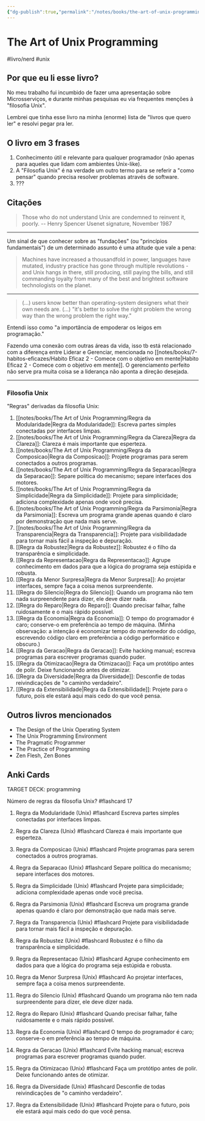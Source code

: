 ```yaml
---
{"dg-publish":true,"permalink":"/notes/books/the-art-of-unix-programming/the-art-of-unix-programming/","dgHomeLink":true,"dgPassFrontmatter":false,"dgShowBacklinks":true,"dgShowLocalGraph":true}
---
```


# The Art of Unix Programming

#livro/nerd #unix

## Por que eu li esse livro?

No meu trabalho fui incumbido de fazer uma apresentação sobre Microsserviços, e durante minhas pesquisas eu via frequentes menções à "filosofia Unix".

Lembrei que tinha esse livro na minha (enorme) lista de "livros que quero ler" e resolvi pegar pra ler.

## O livro em 3 frases

1. Conhecimento útil e relevante para qualquer programador (não apenas para aqueles que lidam com ambientes Unix-like).
2. A "Filosofia Unix" é na verdade um outro termo para se referir a "como pensar" quando precisa resolver problemas através de software.
3. ???

## Citações

> Those who do not understand Unix are condemned to reinvent it, poorly.
-- Henry Spencer Usenet signature, November 1987

---

Um sinal de que conhecer sobre as "fundações" (ou "princípios fundamentais") de um determinado assunto é uma atitude que vale a pena:

> Machines have increased a thousandfold in power, languages have mutated, industry practice has gone through multiple revolutions - and Unix hangs in there, still producing, still paying the bills, and still commanding loyalty from many of the best and brightest software technologists on the planet.

---

> (...) users know better than operating-system designers what their own needs are.
> (...) "it's better to solve the right problem the wrong way than the wrong problem the right way."

Entendi isso como "a importância de empoderar os leigos em programação."

Fazendo uma conexão com outras áreas da vida, isso tb está relacionado com a diferença entre Liderar e Gerenciar, mencionada no [[notes/books/7-habitos-eficazes/Habito Eficaz 2 - Comece com o objetivo em mente|Habito Eficaz 2 - Comece com o objetivo em mente]]. O gerenciamento perfeito não serve pra muita coisa se a liderança não aponta a direção desejada.

---

### Filosofia Unix

"Regras" derivadas da filosofia Unix:

1. [[notes/books/The Art of Unix Programming/Regra da Modularidade|Regra da Modularidade]]: Escreva partes simples conectadas por interfaces limpas.
2. [[notes/books/The Art of Unix Programming/Regra da Clareza|Regra da Clareza]]: Clareza é mais importante que esperteza.
3. [[notes/books/The Art of Unix Programming/Regra da Composicao|Regra da Composicao]]: Projete programas para serem conectados a outros programas.
4. [[notes/books/The Art of Unix Programming/Regra da Separacao|Regra da Separacao]]: Separe política do mecanismo; separe interfaces dos motores.
5. [[notes/books/The Art of Unix Programming/Regra da Simplicidade|Regra da Simplicidade]]: Projete para simplicidade; adiciona complexidade apenas onde você precisa.
6. [[notes/books/The Art of Unix Programming/Regra da Parsimonia|Regra da Parsimonia]]: Escreva um programa grande apenas quando é claro por demonstração que nada mais serve.
7. [[notes/books/The Art of Unix Programming/Regra da Transparencia|Regra da Transparencia]]: Projete para visibilidadade para tornar mais fácil a inspeção e depuração.
8. [[Regra da Robustez|Regra da Robustez]]: Robustez é o filho da transparência e simplicidade.
9. [[Regra da Representacao|Regra da Representacao]]: Agrupe conhecimento em dados para que a lógica do programa seja estúpida e robusta.
10. [[Regra da Menor Surpresa|Regra da Menor Surpresa]]: Ao projetar interfaces, sempre faça a coisa menos surpreendente.
11. [[Regra do Silencio|Regra do Silencio]]: Quando um programa não tem nada surpreendente para dizer, ele deve dizer nada.
12. [[Regra do Reparo|Regra do Reparo]]: Quando precisar falhar, falhe ruidosamente e o mais rápido possível.
13. [[Regra da Economia|Regra da Economia]]: O tempo do programador é caro; conserve-o em preferência ao tempo de máquina. (Minha observação: a intenção é economizar tempo do mantenedor do código, escrevendo código claro em preferência a código performático e obscuro.)
14. [[Regra da Geracao|Regra da Geracao]]: Evite hacking manual; escreva programas para escrever programas quando puder.
15. [[Regra da Otimizacao|Regra da Otimizacao]]: Faça um protótipo antes de polir. Deixe funcionando antes de otimizar.
16. [[Regra da Diversidade|Regra da Diversidade]]: Desconfie de todas reivindicações de "o caminho verdadeiro".
17. [[Regra da Extensibilidade|Regra da Extensibilidade]]: Projete para o futuro, pois ele estará aqui mais cedo do que você pensa.


## Outros livros mencionados

- The Design of the Unix Operating System
- The Unix Programming Environment
- The Pragmatic Programmer
- The Practice of Programming
- Zen Flesh, Zen Bones


## Anki Cards

TARGET DECK: programming

Número de regras da filosofia Unix? #flashcard 
17
<!--ID: 1627938988782-->


1. Regra da Modularidade (Unix) #flashcard 
Escreva partes simples conectadas por interfaces limpas.
<!--ID: 1627938988787-->


2. Regra da Clareza (Unix) #flashcard 
Clareza é mais importante que esperteza.
<!--ID: 1627938988791-->


3. Regra da Composicao (Unix) #flashcard 
Projete programas para serem conectados a outros programas.
<!--ID: 1627938988795-->


4. Regra da Separacao (Unix) #flashcard 
Separe política do mecanismo; separe interfaces dos motores.
<!--ID: 1627938988799-->


5. Regra da Simplicidade (Unix) #flashcard 
Projete para simplicidade; adiciona complexidade apenas onde você precisa.
<!--ID: 1627938988803-->


6. Regra da Parsimonia (Unix) #flashcard 
Escreva um programa grande apenas quando é claro por demonstração que nada mais serve.
<!--ID: 1627938988807-->


7. Regra da Transparencia (Unix) #flashcard 
Projete para visibilidadade para tornar mais fácil a inspeção e depuração.
<!--ID: 1627938988811-->


8. Regra da Robustez (Unix) #flashcard 
Robustez é o filho da transparência e simplicidade.
<!--ID: 1627938988815-->


9. Regra da Representacao (Unix) #flashcard 
Agrupe conhecimento em dados para que a lógica do programa seja estúpida e robusta.
<!--ID: 1627938988819-->


10. Regra da Menor Surpresa (Unix) #flashcard 
Ao projetar interfaces, sempre faça a coisa menos surpreendente.
<!--ID: 1627938988823-->


11. Regra do Silencio (Unix) #flashcard 
Quando um programa não tem nada surpreendente para dizer, ele deve dizer nada.
<!--ID: 1627938988827-->


12. Regra do Reparo (Unix) #flashcard 
Quando precisar falhar, falhe ruidosamente e o mais rápido possível.
<!--ID: 1627938988831-->


13. Regra da Economia (Unix) #flashcard 
O tempo do programador é caro; conserve-o em preferência ao tempo de máquina.
<!--ID: 1627938988835-->


14. Regra da Geracao (Unix) #flashcard 
Evite hacking manual; escreva programas para escrever programas quando puder.
<!--ID: 1627938988839-->


15. Regra da Otimizacao (Unix) #flashcard 
Faça um protótipo antes de polir. Deixe funcionando antes de otimizar.
<!--ID: 1627938988844-->


16. Regra da Diversidade (Unix) #flashcard 
Desconfie de todas reivindicações de "o caminho verdadeiro".
<!--ID: 1627938988848-->


17. Regra da Extensibilidade (Unix) #flashcard 
Projete para o futuro, pois ele estará aqui mais cedo do que você pensa.
<!--ID: 1627938988852-->


